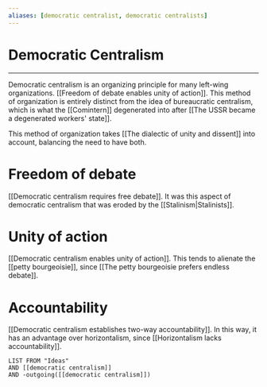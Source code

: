 ```yaml
---
aliases: [democratic centralist, democratic centralists]
---
```

# Democratic Centralism
---
Democratic centralism is an organizing principle for many left-wing organizations. [[Freedom of debate enables unity of action]]. This method of organization is entirely distinct from the idea of bureaucratic centralism, which is what the [[Comintern]] degenerated into after [[The USSR became a degenerated workers' state]].

This method of organization takes [[The dialectic of unity and dissent]] into account, balancing the need to have both. 

# Freedom of debate
[[Democratic centralism requires free debate]]. It was this aspect of democratic centralism that was eroded by the [[Stalinism|Stalinists]]. 

# Unity of action
[[Democratic centralism enables unity of action]]. This tends to alienate the [[petty bourgeoisie]], since [[The petty bourgeoisie prefers endless debate]].

# Accountability
[[Democratic centralism establishes two-way accountability]]. In this way, it has an advantage over horizontalism, since [[Horizontalism lacks accountability]]. 

```dataview
LIST FROM "Ideas"
AND [[democratic centralism]]
AND -outgoing([[democratic centralism]])
```